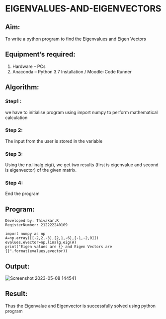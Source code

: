 # EIGENVALUES-AND-EIGENVECTORS
## Aim:
To write a python program to find the Eigenvalues and Eigen Vectors
## Equipment’s required:
1. 	Hardware – PCs
2. 	Anaconda – Python 3.7 Installation / Moodle-Code Runner
## Algorithm:
### Step1 :
we have to initialise program using import numpy to perform mathematical calculation
### Step 2:
The input from the user is stored in the variable
### Step 3:
Using the np.linalg.eig(),  we get two results (first is eigenvalue and second is eigenvector) of the given matrix.
### Step 4:
End the program

## Program:
```
Developed by: Thivakar.R
RegisterNumber: 212222240109
```
```
import numpy as np
A=np.array([[-2,2,-3],[2,1,-6],[-1,-2,0]])
evalues,evector=np.linalg.eig(A)
print("Eigen values are {} and Eigen Vectors are {}".format(evalues,evector))
```

## Output:

![Screenshot 2023-05-08 144541](https://user-images.githubusercontent.com/118707074/236786571-f53ef4a7-c915-4e9d-86c2-6c0a79de90ec.png)


## Result:

Thus the Eigenvalue and Eigenvector is successfully solved using python program

